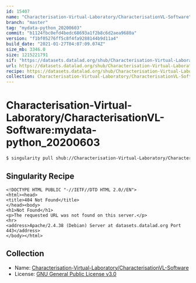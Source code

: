 ```yaml
---
id: 15407
name: "Characterisation-Virtual-Laboratory/CharacterisationVL-Software"
branch: "master"
tag: "mydata-python_20200603"
commit: "b1124fbc0efd4bedc68693a1f2b8c6d2aea9680a"
version: "f1bf05276ff5c8f4fa9288144b9d11a4"
build_date: "2021-01-27T04:07:09.074Z"
size_mb: 3346.0
size: 1215221791
sif: "https://datasets.datalad.org/shub/Characterisation-Virtual-Laboratory/CharacterisationVL-Software/mydata-python_20200603/2021-01-27-b1124fbc-f1bf0527/f1bf05276ff5c8f4fa9288144b9d11a4.sif"
url: https://datasets.datalad.org/shub/Characterisation-Virtual-Laboratory/CharacterisationVL-Software/mydata-python_20200603/2021-01-27-b1124fbc-f1bf0527/
recipe: https://datasets.datalad.org/shub/Characterisation-Virtual-Laboratory/CharacterisationVL-Software/mydata-python_20200603/2021-01-27-b1124fbc-f1bf0527/Singularity
collection: Characterisation-Virtual-Laboratory/CharacterisationVL-Software
---
```


# Characterisation-Virtual-Laboratory/CharacterisationVL-Software:mydata-python_20200603

```bash
$ singularity pull shub://Characterisation-Virtual-Laboratory/CharacterisationVL-Software:mydata-python_20200603
```

## Singularity Recipe

```singularity
<!DOCTYPE HTML PUBLIC "-//IETF//DTD HTML 2.0//EN">
<html><head>
<title>404 Not Found</title>
</head><body>
<h1>Not Found</h1>
<p>The requested URL was not found on this server.</p>
<hr>
<address>Apache/2.4.38 (Debian) Server at datasets.datalad.org Port 443</address>
</body></html>
```

## Collection

 - Name: [Characterisation-Virtual-Laboratory/CharacterisationVL-Software](https://github.com/Characterisation-Virtual-Laboratory/CharacterisationVL-Software)
 - License: [GNU General Public License v3.0](https://api.github.com/licenses/gpl-3.0)

